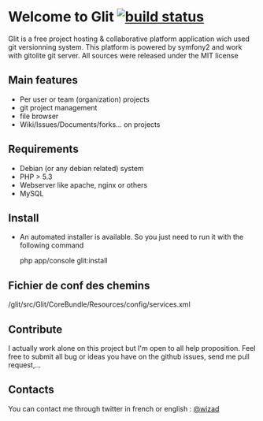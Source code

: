 # Welcome to Glit [![build status](https://secure.travis-ci.org/wpottier/Glit.png)](https://secure.travis-ci.org/wpottier/Glit)

Glit is a free project hosting & collaborative platform application wich used git versionning system.
This platform is powered by symfony2 and work with gitolite git server.
All sources were released under the MIT license

## Main features

* Per user or team (organization) projects
* git project management
* file browser
* Wiki/Issues/Documents/forks... on projects

## Requirements

* Debian (or any debian related) system
* PHP > 5.3
* Webserver like apache, nginx or others
* MySQL

## Install

* An automated installer is available. So you just need to run it with the following command

    php app/console glit:install
     
## Fichier de conf des chemins
/glit/src/Glit/CoreBundle/Resources/config/services.xml

## Contribute

I actually work alone on this project but I'm open to all help proposition.
Feel free to submit all bug or ideas you have on the github issues, send me pull request,...

     
## Contacts
 
You can contact me through twitter in french or english : [@wizad](https://twitter.com/wizad)
